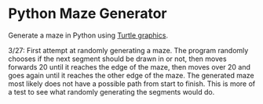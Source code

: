 # Python Maze Generator
Generate a maze in Python using [Turtle graphics](https://docs.python.org/3/library/turtle.html).

3/27: First attempt at randomly generating a maze. The program randomly chooses if the next segment should be drawn in or not, then moves forwards 20 until it reaches the edge of the maze, then moves over 20 and goes again until it reaches the other edge of the maze. The generated maze most likely does not have a possible path from start to finish. This is more of a test to see what randomly generating the segments would do.